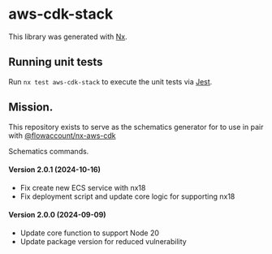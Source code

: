 # aws-cdk-stack

This library was generated with [Nx](https://nx.dev).

## Running unit tests

Run `nx test aws-cdk-stack` to execute the unit tests via [Jest](https://jestjs.io).

## Mission.

This repository exists to serve as the schematics generator for to use in pair with [@flowaccount/nx-aws-cdk](https://www.npmjs.com/package/@flowaccount/nx-aws-cdk)

Schematics commands.

#### Version 2.0.1 (2024-10-16)

- Fix create new ECS service with nx18
- Fix deployment script and update core logic for supporting nx18

#### Version 2.0.0 (2024-09-09)

- Update core function to support Node 20
- Update package version for reduced vulnerability
